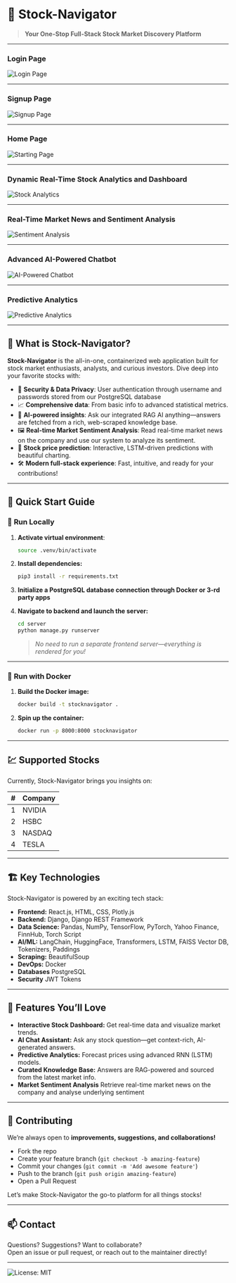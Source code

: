 # 🚀 Stock-Navigator

> **Your One-Stop Full-Stack Stock Market Discovery Platform**

---
### Login Page
![Login Page](screen_captures/photo_7.png)

---

### Signup Page
![Signup Page](screen_captures/photo_6.png)

---
### Home Page
![Starting Page](screen_captures/photo_1.png)

---
### Dynamic Real-Time Stock Analytics and Dashboard
![Stock Analytics](screen_captures/photo_2.png)

---
### Real-Time Market News and Sentiment Analysis
![Sentiment Analysis](screen_captures/photo_5.png)

---
### Advanced AI-Powered Chatbot
![AI-Powered Chatbot](screen_captures/photo_3.png)

---
### Predictive Analytics
![Predictive Analytics](screen_captures/photo_4.png)

---

## 🧐 What is Stock-Navigator?

**Stock-Navigator** is the all-in-one, containerized web application built for stock market enthusiasts, analysts, and curious investors. Dive deep into your favorite stocks with:

- 🔐 **Security & Data Privacy**: User authentication through username and passwords stored from our PostgreSQL database
- 📈 **Comprehensive data**: From basic info to advanced statistical metrics.
- 🧠 **AI-powered insights**: Ask our integrated RAG AI anything—answers are fetched from a rich, web-scraped knowledge base.
- 🖼️ **Real-time Market Sentiment Analysis**: Read real-time market news on the company and use our system to analyze its sentiment.
- 🔮 **Stock price prediction**: Interactive, LSTM-driven predictions with beautiful charting.
- 🛠️ **Modern full-stack experience**: Fast, intuitive, and ready for your contributions!

---

## 🚦 Quick Start Guide

### 🐍 **Run Locally**

1. **Activate virtual environment**:
    ```bash
    source .venv/bin/activate
    ```
2. **Install dependencies:**
    ```bash
    pip3 install -r requirements.txt
    ```
3. **Initialize a PostgreSQL database connection through Docker or 3-rd party apps**

4. **Navigate to backend and launch the server:**
    ```bash
    cd server
    python manage.py runserver
    ```
    > _No need to run a separate frontend server—everything is rendered for you!_

---

### 🐳 **Run with Docker**

1. **Build the Docker image:**
    ```bash
    docker build -t stocknavigator .
    ```
2. **Spin up the container:**
    ```bash
    docker run -p 8000:8000 stocknavigator
    ```

---

## 💹 Supported Stocks

Currently, Stock-Navigator brings you insights on:

| #  | Company  |
|----|----------|
| 1  | NVIDIA   |
| 2  | HSBC     |
| 3  | NASDAQ   |
| 4  | TESLA    |

---

## 🏗️ Key Technologies

Stock-Navigator is powered by an exciting tech stack:

- **Frontend:** React.js, HTML, CSS, Plotly.js
- **Backend:** Django, Django REST Framework
- **Data Science:** Pandas, NumPy, TensorFlow, PyTorch, Yahoo Finance, FinnHub, Torch Script
- **AI/ML:** LangChain, HuggingFace, Transformers, LSTM, FAISS Vector DB, Tokenizers, Paddings
- **Scraping:** BeautifulSoup
- **DevOps:** Docker
- **Databases** PostgreSQL
- **Security** JWT Tokens

---

## 🤖 Features You’ll Love

- **Interactive Stock Dashboard:** Get real-time data and visualize market trends.
- **AI Chat Assistant:** Ask any stock question—get context-rich, AI-generated answers.
- **Predictive Analytics:** Forecast prices using advanced RNN (LSTM) models.
- **Curated Knowledge Base:** Answers are RAG-powered and sourced from the latest market info.
- **Market Sentiment Analysis** Retrieve real-time market news on the company and analyse underlying sentiment
---

## 🌱 Contributing

We’re always open to **improvements, suggestions, and collaborations!**

- Fork the repo
- Create your feature branch (`git checkout -b amazing-feature`)
- Commit your changes (`git commit -m 'Add awesome feature'`)
- Push to the branch (`git push origin amazing-feature`)
- Open a Pull Request

Let’s make Stock-Navigator the go-to platform for all things stocks!

---

## 📫 Contact

Questions? Suggestions? Want to collaborate?  
Open an issue or pull request, or reach out to the maintainer directly!

---

![License: MIT](https://img.shields.io/badge/License-MIT-yellow.svg)